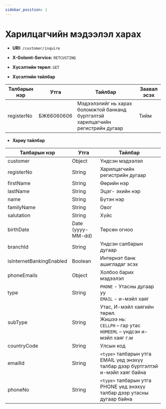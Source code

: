 ```yaml
---
sidebar_position: 1
---
```


# Харилцагчийн мэдээлэл харах

- **URI:** `/customer/inquire`

- **X-Golomt-Service:** `RETCUSTINQ`

- **Хүсэлтийн төрөл:** `GET`

- **Хүсэлтийн тайлбар**

| Талбарын нэр                                 | Утга   |  Тайлбар | Заавал эсэх |
|------------------------------------------|-----------|--------------|-----------|
| registerNo                                  | БЖ66060606      | Мэдээлэлийг нь харах боломжтой банканд бүртгэлтэй харилцагчийн регистрийн дугаар| Тийм |
		


- **Хариу тайлбар**


| Талбарын нэр                                 | Утга   |  Тайлбар | 
|------------------------------------------|-----------|--------------|
|customer	|Object                     	    |Үндсэн мэдээлэл |
|registerNo	|String	                            |Харилцагчийн регистрийн дугаар|
|firstName	|String	                            |Өөрийн нэр|
|lastName	|String	                            |Эцэг- эхийн нэр|
|name	                   |      String	    |Бүтэн нэр|
|familyName	               |     String	        |Овог|
|salutation	               |     String	        |Хүйс|
|birthDate	               |  Date (yyyy-MM-dd)	|Төрсөн огноо|
|branchId	               | String         	|Үндсэн салбарын дугаар|
|isInternetBankingEnabled	|Boolean	        |Интернэт банк ашигладаг эсэх|
|phoneEmails	           |     Object	        | Холбоо барих мэдээлэл|
|type	                   | String	            |`PHONE` - Утасны дугаар уу <br/>`EMAIL` -  и-мэйл хаяг|
|subType	               | String	            |Утас, И-мэйл хаягийн төрөл. <br/>Жишээ нь: <br/>  `CELLPH` – гар утас <br/>  `HOMEEML` – үндсэн и-мэйл хаяг г.м|
|countryCode	           | String	            |    Улсын код|
|emailId	               | String	            | `<type>` талбарын утга EMAIL үед энэхүү талбар дээр бүртгэлтэй и-мэйл хаяг байна|
|phoneNo	               | String	            | `<type>` талбарын утга PHONE үед энэхүү талбар дээр утасны дугаар байна|
